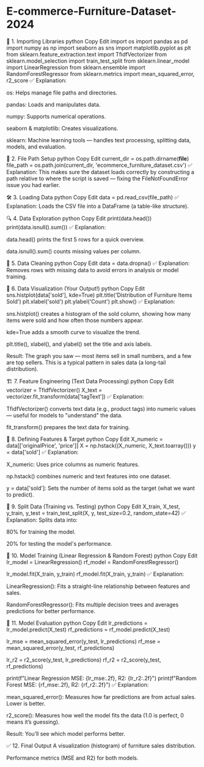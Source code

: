 # E-commerce-Furniture-Dataset-2024
🎯 1. Importing Libraries
python
Copy
Edit
import os
import pandas as pd
import numpy as np
import seaborn as sns
import matplotlib.pyplot as plt
from sklearn.feature_extraction.text import TfidfVectorizer
from sklearn.model_selection import train_test_split
from sklearn.linear_model import LinearRegression
from sklearn.ensemble import RandomForestRegressor
from sklearn.metrics import mean_squared_error, r2_score
✅ Explanation:

os: Helps manage file paths and directories.

pandas: Loads and manipulates data.

numpy: Supports numerical operations.

seaborn & matplotlib: Creates visualizations.

sklearn: Machine learning tools — handles text processing, splitting data, models, and evaluation.

📁 2. File Path Setup
python
Copy
Edit
current_dir = os.path.dirname(__file__)
file_path = os.path.join(current_dir, 'ecommerce_furniture_dataset.csv')
✅ Explanation:
This makes sure the dataset loads correctly by constructing a path relative to where the script is saved — fixing the FileNotFoundError issue you had earlier.

🛠️ 3. Loading Data
python
Copy
Edit
data = pd.read_csv(file_path)
✅ Explanation:
Loads the CSV file into a DataFrame (a table-like structure).

🔍 4. Data Exploration
python
Copy
Edit
print(data.head())
print(data.isnull().sum())
✅ Explanation:

data.head() prints the first 5 rows for a quick overview.

data.isnull().sum() counts missing values per column.

🧹 5. Data Cleaning
python
Copy
Edit
data = data.dropna()
✅ Explanation:
Removes rows with missing data to avoid errors in analysis or model training.

🔬 6. Data Visualization (Your Output!)
python
Copy
Edit
sns.histplot(data['sold'], kde=True)
plt.title('Distribution of Furniture Items Sold')
plt.xlabel('sold')
plt.ylabel('Count')
plt.show()
✅ Explanation:

sns.histplot() creates a histogram of the sold column, showing how many items were sold and how often those numbers appear.

kde=True adds a smooth curve to visualize the trend.

plt.title(), xlabel(), and ylabel() set the title and axis labels.

Result: The graph you saw — most items sell in small numbers, and a few are top sellers. This is a typical pattern in sales data (a long-tail distribution).

🏗️ 7. Feature Engineering (Text Data Processing)
python
Copy
Edit
vectorizer = TfidfVectorizer()
X_text = vectorizer.fit_transform(data['tagText'])
✅ Explanation:

TfidfVectorizer() converts text data (e.g., product tags) into numeric values — useful for models to "understand" the data.

fit_transform() prepares the text data for training.

📌 8. Defining Features & Target
python
Copy
Edit
X_numeric = data[['originalPrice', 'price']]
X = np.hstack((X_numeric, X_text.toarray()))
y = data['sold']
✅ Explanation:

X_numeric: Uses price columns as numeric features.

np.hstack() combines numeric and text features into one dataset.

y = data['sold']: Sets the number of items sold as the target (what we want to predict).

🔪 9. Split Data (Training vs. Testing)
python
Copy
Edit
X_train, X_test, y_train, y_test = train_test_split(X, y, test_size=0.2, random_state=42)
✅ Explanation:
Splits data into:

80% for training the model.

20% for testing the model's performance.

🧠 10. Model Training (Linear Regression & Random Forest)
python
Copy
Edit
lr_model = LinearRegression()
rf_model = RandomForestRegressor()

lr_model.fit(X_train, y_train)
rf_model.fit(X_train, y_train)
✅ Explanation:

LinearRegression(): Fits a straight-line relationship between features and sales.

RandomForestRegressor(): Fits multiple decision trees and averages predictions for better performance.

🧾 11. Model Evaluation
python
Copy
Edit
lr_predictions = lr_model.predict(X_test)
rf_predictions = rf_model.predict(X_test)

lr_mse = mean_squared_error(y_test, lr_predictions)
rf_mse = mean_squared_error(y_test, rf_predictions)

lr_r2 = r2_score(y_test, lr_predictions)
rf_r2 = r2_score(y_test, rf_predictions)

print(f"Linear Regression MSE: {lr_mse:.2f}, R2: {lr_r2:.2f}")
print(f"Random Forest MSE: {rf_mse:.2f}, R2: {rf_r2:.2f}")
✅ Explanation:

mean_squared_error(): Measures how far predictions are from actual sales. Lower is better.

r2_score(): Measures how well the model fits the data (1.0 is perfect, 0 means it’s guessing).

Result: You’ll see which model performs better.

✅ 12. Final Output
A visualization (histogram) of furniture sales distribution.

Performance metrics (MSE and R2) for both models.

